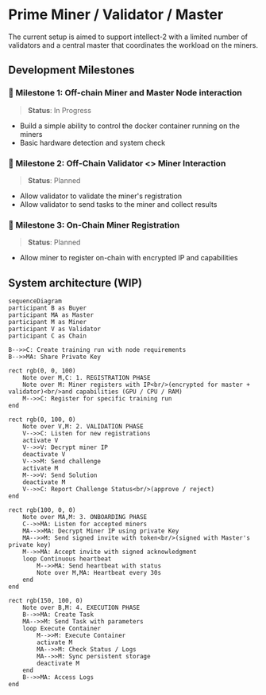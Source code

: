 # Prime Miner / Validator / Master 
The current setup is aimed to support intellect-2 with a limited number of validators and a central master that coordinates the workload on the miners.


## Development Milestones 
### 🚧 Milestone 1: Off-chain Miner and Master Node interaction  
> **Status**: In Progress
- Build a simple ability to control the docker container running on the miners 
- Basic hardware detection and system check

### 📅 Milestone 2: Off-Chain Validator <> Miner Interaction 
> **Status**: Planned
- Allow validator to validate the miner's registration 
- Allow validator to send tasks to the miner and collect results 

### 📅 Milestone 3: On-Chain Miner Registration 
> **Status**: Planned
- Allow miner to register on-chain with encrypted IP and capabilities 

## System architecture (WIP)
```mermaid
sequenceDiagram  
participant B as Buyer
participant MA as Master
participant M as Miner  
participant V as Validator
participant C as Chain  

B-->>C: Create training run with node requirements
B-->>MA: Share Private Key 

rect rgb(0, 0, 100)
    Note over M,C: 1. REGISTRATION PHASE
    Note over M: Miner registers with IP<br/>(encrypted for master + validator)<br/>and capabilities (GPU / CPU / RAM)
    M-->>C: Register for specific training run
end 

rect rgb(0, 100, 0)
    Note over V,M: 2. VALIDATION PHASE
    V-->>C: Listen for new registrations
    activate V 
    V-->>V: Decrypt miner IP
    deactivate V
    V-->>M: Send challenge
    activate M
    M-->>V: Send Solution 
    deactivate M
    V-->>C: Report Challenge Status<br/>(approve / reject)
end  

rect rgb(100, 0, 0)
    Note over MA,M: 3. ONBOARDING PHASE
    C-->>MA: Listen for accepted miners 
    MA-->>MA: Decrypt Miner IP using private Key
    MA-->>M: Send signed invite with token<br/>(signed with Master's private key)
    M-->>MA: Accept invite with signed acknowledgment
    loop Continuous heartbeat
        M-->>MA: Send heartbeat with status
        Note over M,MA: Heartbeat every 30s
    end 
end  

rect rgb(150, 100, 0)
    Note over B,M: 4. EXECUTION PHASE
    B-->>MA: Create Task
    MA-->>M: Send Task with parameters
    loop Execute Container
        M-->>M: Execute Container
        activate M
        MA-->>M: Check Status / Logs 
        MA-->>M: Sync persistent storage 
        deactivate M
    end
    B-->>MA: Access Logs 
end
```
